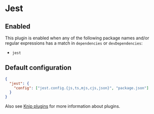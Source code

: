 # Jest

## Enabled

This plugin is enabled when any of the following package names and/or regular expressions has a match in `dependencies`
or `devDependencies`:

- `jest`

## Default configuration

```json
{
  "jest": {
    "config": ["jest.config.{js,ts,mjs,cjs,json}", "package.json"]
  }
}
```

Also see [Knip plugins][1] for more information about plugins.

[1]: https://github.com/webpro/knip/blob/main/README.md#plugins
